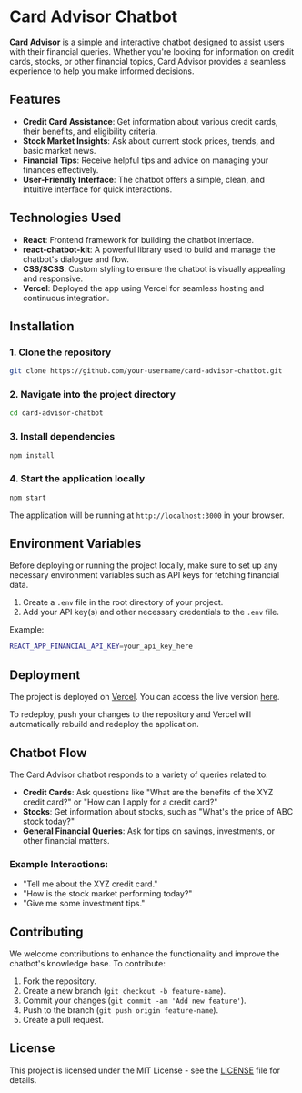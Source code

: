 # Card Advisor Chatbot

**Card Advisor** is a simple and interactive chatbot designed to assist users with their financial queries. Whether you're looking for information on credit cards, stocks, or other financial topics, Card Advisor provides a seamless experience to help you make informed decisions.

## Features

- **Credit Card Assistance**: Get information about various credit cards, their benefits, and eligibility criteria.
- **Stock Market Insights**: Ask about current stock prices, trends, and basic market news.
- **Financial Tips**: Receive helpful tips and advice on managing your finances effectively.
- **User-Friendly Interface**: The chatbot offers a simple, clean, and intuitive interface for quick interactions.

## Technologies Used

- **React**: Frontend framework for building the chatbot interface.
- **react-chatbot-kit**: A powerful library used to build and manage the chatbot's dialogue and flow.
- **CSS/SCSS**: Custom styling to ensure the chatbot is visually appealing and responsive.
- **Vercel**: Deployed the app using Vercel for seamless hosting and continuous integration.

## Installation

### 1. Clone the repository

```bash
git clone https://github.com/your-username/card-advisor-chatbot.git
```

### 2. Navigate into the project directory

```bash
cd card-advisor-chatbot
```

### 3. Install dependencies

```bash
npm install
```

### 4. Start the application locally

```bash
npm start
```

The application will be running at `http://localhost:3000` in your browser.

## Environment Variables

Before deploying or running the project locally, make sure to set up any necessary environment variables such as API keys for fetching financial data.

1. Create a `.env` file in the root directory of your project.
2. Add your API key(s) and other necessary credentials to the `.env` file.

Example:
```bash
REACT_APP_FINANCIAL_API_KEY=your_api_key_here
```

## Deployment

The project is deployed on [Vercel](https://vercel.com/). You can access the live version [here](https://your-vercel-url.com).

To redeploy, push your changes to the repository and Vercel will automatically rebuild and redeploy the application.

## Chatbot Flow

The Card Advisor chatbot responds to a variety of queries related to:

- **Credit Cards**: Ask questions like "What are the benefits of the XYZ credit card?" or "How can I apply for a credit card?"
- **Stocks**: Get information about stocks, such as "What's the price of ABC stock today?"
- **General Financial Queries**: Ask for tips on savings, investments, or other financial matters.

### Example Interactions:
- "Tell me about the XYZ credit card."
- "How is the stock market performing today?"
- "Give me some investment tips."

## Contributing

We welcome contributions to enhance the functionality and improve the chatbot's knowledge base. To contribute:

1. Fork the repository.
2. Create a new branch (`git checkout -b feature-name`).
3. Commit your changes (`git commit -am 'Add new feature'`).
4. Push to the branch (`git push origin feature-name`).
5. Create a pull request.

## License

This project is licensed under the MIT License - see the [LICENSE](LICENSE) file for details.
